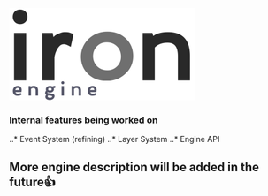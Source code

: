 ![Iron Engine Logo](https://github.com/weidelix/iron/blob/master/res/images/iron_logo.png)

### **Internal features being worked on**
..* Event System (refining)
..* Layer System 
..* Engine API

## More engine description will be added in the future👍
